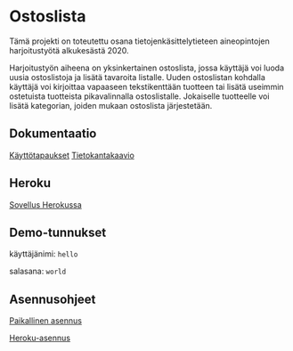 # Ostoslista

Tämä projekti on toteutettu osana tietojenkäsittelytieteen aineopintojen harjoitustyötä alkukesästä 2020.

Harjoitustyön aiheena on yksinkertainen ostoslista, jossa käyttäjä voi luoda uusia ostoslistoja ja lisätä tavaroita listalle. Uuden ostoslistan kohdalla käyttäjä voi kirjoittaa vapaaseen tekstikenttään tuotteen tai lisätä useimmin ostetuista tuotteista pikavalinnalla ostoslistalle. Jokaiselle tuotteelle voi lisätä kategorian, joiden mukaan ostoslista järjestetään.

## Dokumentaatio

[Käyttötapaukset](documentation/user_stories.md)
[Tietokantakaavio](documentation/schema.md)

## Heroku

[Sovellus Herokussa](https://tsoha-ostoslista.herokuapp.com/)

## Demo-tunnukset

käyttäjänimi: `hello`

salasana: `world`

## Asennusohjeet

[Paikallinen asennus](documentation/ohjeistus.md#Paikallinen-asennus)

[Heroku-asennus](documentation/ohjeistus.md#Heroku-asennus)
